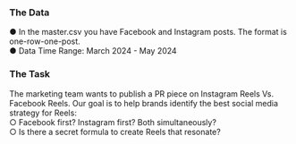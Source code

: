 ### The Data
●	In the master.csv you have Facebook and Instagram posts. The format is one-row-one-post.  
●	Data Time Range: March 2024 - May 2024
### The Task
The marketing team wants to publish a PR piece on Instagram Reels Vs. Facebook Reels.
Our goal is to help brands identify the best social media strategy for Reels:  
○	Facebook first? Instagram first? Both simultaneously?  
○	Is there a secret formula to create Reels that resonate?

